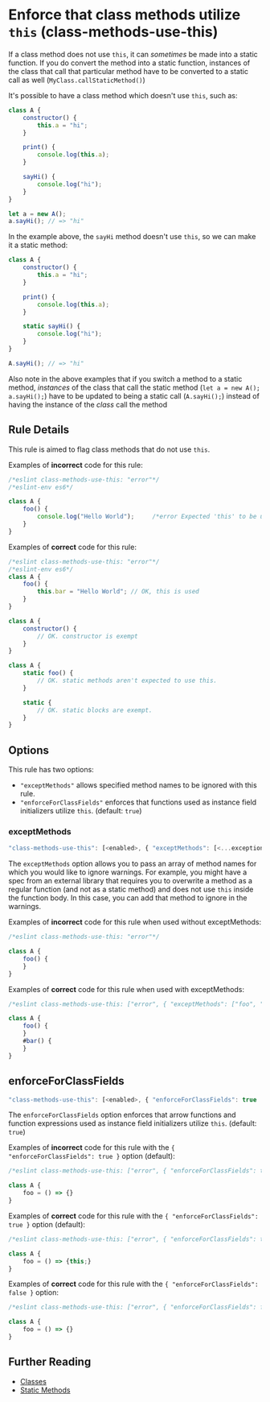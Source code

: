 # Enforce that class methods utilize `this` (class-methods-use-this)

If a class method does not use `this`, it can *sometimes* be made into a static function. If you do convert the method into a static function, instances of the class that call that particular method have to be converted to a static call as well (`MyClass.callStaticMethod()`)

It's possible to have a class method which doesn't use `this`, such as:

```js
class A {
    constructor() {
        this.a = "hi";
    }

    print() {
        console.log(this.a);
    }

    sayHi() {
        console.log("hi");
    }
}

let a = new A();
a.sayHi(); // => "hi"
```

In the example above, the `sayHi` method doesn't use `this`, so we can make it a static method:

```js
class A {
    constructor() {
        this.a = "hi";
    }

    print() {
        console.log(this.a);
    }

    static sayHi() {
        console.log("hi");
    }
}

A.sayHi(); // => "hi"
```

Also note in the above examples that if you switch a method to a static method, *instances* of the class that call the static method (`let a = new A(); a.sayHi();`) have to be updated to being a static call (`A.sayHi();`) instead of having the instance of the *class* call the method

## Rule Details

This rule is aimed to flag class methods that do not use `this`.

Examples of **incorrect** code for this rule:

```js
/*eslint class-methods-use-this: "error"*/
/*eslint-env es6*/

class A {
    foo() {
        console.log("Hello World");     /*error Expected 'this' to be used by class method 'foo'.*/
    }
}
```

Examples of **correct** code for this rule:

```js
/*eslint class-methods-use-this: "error"*/
/*eslint-env es6*/
class A {
    foo() {
        this.bar = "Hello World"; // OK, this is used
    }
}

class A {
    constructor() {
        // OK. constructor is exempt
    }
}

class A {
    static foo() {
        // OK. static methods aren't expected to use this.
    }

    static {
        // OK. static blocks are exempt.
    }
}
```

## Options

This rule has two options:

* `"exceptMethods"` allows specified method names to be ignored with this rule.
* `"enforceForClassFields"` enforces that functions used as instance field initializers utilize `this`. (default: `true`)

### exceptMethods

```js
"class-methods-use-this": [<enabled>, { "exceptMethods": [<...exceptions>] }]
```

The `exceptMethods` option allows you to pass an array of method names for which you would like to ignore warnings. For example, you might have a spec from an external library that requires you to overwrite a method as a regular function (and not as a static method) and does not use `this` inside the function body. In this case, you can add that method to ignore in the warnings.

Examples of **incorrect** code for this rule when used without exceptMethods:

```js
/*eslint class-methods-use-this: "error"*/

class A {
    foo() {
    }
}
```

Examples of **correct** code for this rule when used with exceptMethods:

```js
/*eslint class-methods-use-this: ["error", { "exceptMethods": ["foo", "#bar"] }] */

class A {
    foo() {
    }
    #bar() {
    }
}
```

## enforceForClassFields

```js
"class-methods-use-this": [<enabled>, { "enforceForClassFields": true | false }]
```

The `enforceForClassFields` option enforces that arrow functions and function expressions used as instance field initializers utilize `this`. (default: `true`)

Examples of **incorrect** code for this rule with the `{ "enforceForClassFields": true }` option (default):

```js
/*eslint class-methods-use-this: ["error", { "enforceForClassFields": true }] */

class A {
    foo = () => {}
}
```

Examples of **correct** code for this rule with the `{ "enforceForClassFields": true }` option (default):

```js
/*eslint class-methods-use-this: ["error", { "enforceForClassFields": true }] */

class A {
    foo = () => {this;}
}
```

Examples of **correct** code for this rule with the `{ "enforceForClassFields": false }` option:

```js
/*eslint class-methods-use-this: ["error", { "enforceForClassFields": false }] */

class A {
    foo = () => {}
}
```

## Further Reading

* [Classes](https://developer.mozilla.org/en-US/docs/Web/JavaScript/Reference/Classes)
* [Static Methods](https://developer.mozilla.org/en-US/docs/Web/JavaScript/Reference/Classes/static)
